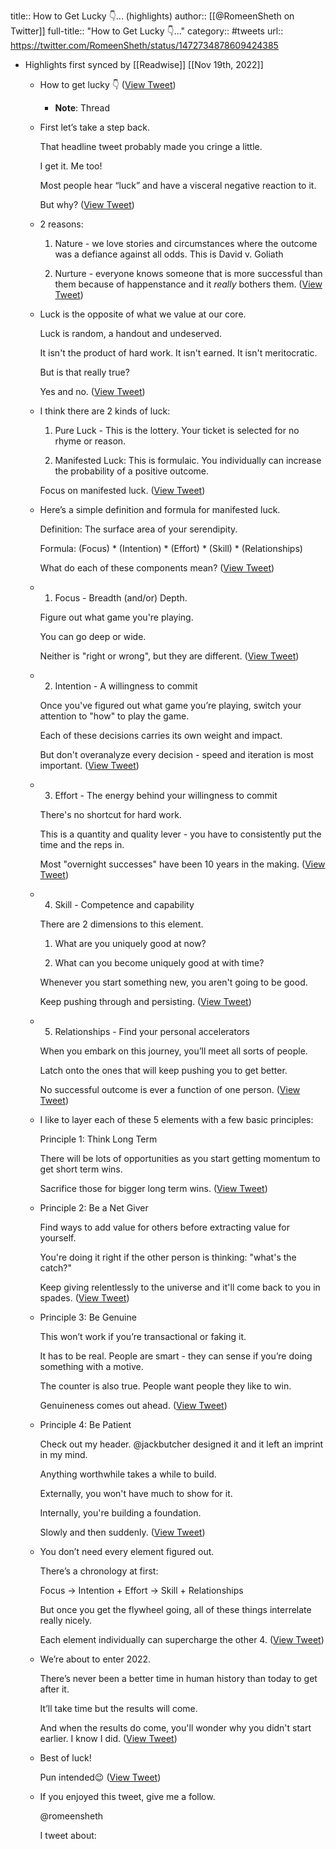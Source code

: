 title:: How to Get Lucky 👇... (highlights)
author:: [[@RomeenSheth on Twitter]]
full-title:: "How to Get Lucky 👇..."
category:: #tweets
url:: https://twitter.com/RomeenSheth/status/1472734878609424385

- Highlights first synced by [[Readwise]] [[Nov 19th, 2022]]
	- How to get lucky 👇 ([View Tweet](https://twitter.com/RomeenSheth/status/1472734878609424385))
		- **Note**: Thread
	- First let’s take a step back.
	  
	  That headline tweet probably made you cringe a little.
	  
	  I get it. Me too!
	  
	  Most people hear “luck” and have a visceral negative reaction to it.
	  
	  But why? ([View Tweet](https://twitter.com/RomeenSheth/status/1472734881121816580))
	- 2 reasons:
	  
	  1. Nature - we love stories and circumstances where the outcome was a defiance against all odds. This is David v. Goliath
	  
	  2. Nurture - everyone knows someone that is more successful than them because of happenstance and it *really* bothers them. ([View Tweet](https://twitter.com/RomeenSheth/status/1472734885764902914))
	- Luck is the opposite of what we value at our core.
	  
	  Luck is random, a handout and undeserved.
	  
	  It isn't the product of hard work. It isn't earned. It isn't meritocratic.
	  
	  But is that really true?
	  
	  Yes and no. ([View Tweet](https://twitter.com/RomeenSheth/status/1472734887480340484))
	- I think there are 2 kinds of luck:
	  
	  1. Pure Luck - This is the lottery. Your ticket is selected for no rhyme or reason.
	  
	  2. Manifested Luck: This is formulaic. You individually can increase the probability of a positive outcome.
	  
	  Focus on manifested luck. ([View Tweet](https://twitter.com/RomeenSheth/status/1472734889682386946))
	- Here’s a simple definition and formula for manifested luck.
	  
	  Definition: The surface area of your serendipity.
	  
	  Formula: (Focus) * (Intention) * (Effort) * (Skill) * (Relationships)
	  
	  What do each of these components mean? ([View Tweet](https://twitter.com/RomeenSheth/status/1472734891985018881))
	- 1. Focus - Breadth (and/or) Depth.
	  
	  Figure out what game you're playing.
	  
	  You can go deep or wide.
	  
	  Neither is "right or wrong", but they are different. ([View Tweet](https://twitter.com/RomeenSheth/status/1472734894363004929))
	- 2. Intention - A willingness to commit
	  
	  Once you've figured out what game you’re playing, switch your attention to "how" to play the game.
	  
	  Each of these decisions carries its own weight and impact.
	  
	  But don't overanalyze every decision - speed and iteration is most important. ([View Tweet](https://twitter.com/RomeenSheth/status/1472734896598790145))
	- 3. Effort - The energy behind your willingness to commit
	  
	  There's no shortcut for hard work.
	  
	  This is a quantity and quality lever - you have to consistently put the time and the reps in.
	  
	  Most "overnight successes" have been 10 years in the making. ([View Tweet](https://twitter.com/RomeenSheth/status/1472734899949953024))
	- 4. Skill - Competence and capability
	  
	  There are 2 dimensions to this element.
	  
	  1. What are you uniquely good at now?
	  
	  2. What can you become uniquely good at with time?
	  
	  Whenever you start something new, you aren't going to be good.
	  
	  Keep pushing through and persisting. ([View Tweet](https://twitter.com/RomeenSheth/status/1472734902051348481))
	- 5. Relationships - Find your personal accelerators
	  
	  When you embark on this journey, you’ll meet all sorts of people.
	  
	  Latch onto the ones that will keep pushing you to get better. 
	  
	  No successful outcome is ever a function of one person. ([View Tweet](https://twitter.com/RomeenSheth/status/1472734904190484480))
	- I like to layer each of these 5 elements with a few basic principles:
	  
	  Principle 1: Think Long Term
	  
	  There will be lots of opportunities as you start getting momentum to get short term wins.
	  
	  Sacrifice those for bigger long term wins. ([View Tweet](https://twitter.com/RomeenSheth/status/1472734908099579910))
	- Principle 2: Be a Net Giver
	  
	  Find ways to add value for others before extracting value for yourself.
	  
	  You're doing it right if the other person is thinking: "what's the catch?"
	  
	  Keep giving relentlessly to the universe and it'll come back to you in spades. ([View Tweet](https://twitter.com/RomeenSheth/status/1472734911190769667))
	- Principle 3: Be Genuine
	  
	  This won’t work if you’re transactional or faking it.
	  
	  It has to be real. People are smart - they can sense if you’re doing something with a motive.
	  
	  The counter is also true. People want people they like to win.
	  
	  Genuineness comes out ahead. ([View Tweet](https://twitter.com/RomeenSheth/status/1472734914542026755))
	- Principle 4: Be Patient
	  
	  Check out my header. @jackbutcher designed it and it left an imprint in my mind.
	  
	  Anything worthwhile takes a while to build.
	  
	  Externally, you won't have much to show for it.
	  
	  Internally, you're building a foundation.
	  
	  Slowly and then suddenly. ([View Tweet](https://twitter.com/RomeenSheth/status/1472734916852994053))
	- You don’t need every element figured out.
	  
	  There’s a chronology at first:
	  
	  Focus → Intention + Effort → Skill + Relationships
	  
	  But once you get the flywheel going, all of these things interrelate really nicely.
	  
	  Each element individually can supercharge the other 4. ([View Tweet](https://twitter.com/RomeenSheth/status/1472734920653090823))
	- We’re about to enter 2022.
	  
	  There’s never been a better time in human history than today to get after it.
	  
	  It’ll take time but the results will come.
	  
	  And when the results do come, you'll wonder why you didn't start earlier. I know I did. ([View Tweet](https://twitter.com/RomeenSheth/status/1472734924218241025))
	- Best of luck! 
	  
	  Pun intended😉 ([View Tweet](https://twitter.com/RomeenSheth/status/1472734928001548295))
	- If you enjoyed this tweet, give me a follow.
	  
	  @romeensheth
	  
	  I tweet about: